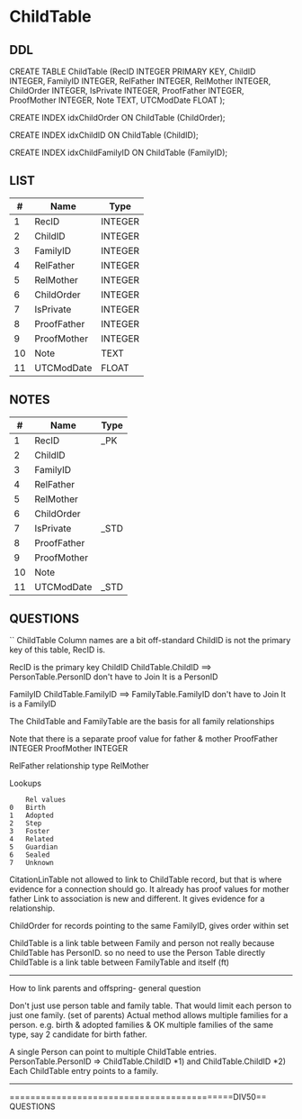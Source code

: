 # ChildTable

## DDL

CREATE TABLE ChildTable (RecID INTEGER PRIMARY KEY, ChildID INTEGER, FamilyID INTEGER, RelFather INTEGER, RelMother INTEGER, ChildOrder INTEGER, IsPrivate INTEGER, ProofFather INTEGER, ProofMother INTEGER, Note TEXT, UTCModDate FLOAT );

CREATE INDEX idxChildOrder ON ChildTable (ChildOrder);

CREATE INDEX idxChildID ON ChildTable (ChildID);

CREATE INDEX idxChildFamilyID ON ChildTable (FamilyID);

## LIST

| #  | Name          | Type      |
|----|---------------|-----------|
| 1  | RecID         | INTEGER   |
| 2  | ChildID       | INTEGER   |
| 3  | FamilyID      | INTEGER   |
| 4  | RelFather     | INTEGER   |
| 5  | RelMother     | INTEGER   |
| 6  | ChildOrder    | INTEGER   |
| 7  | IsPrivate     | INTEGER   |
| 8  | ProofFather   | INTEGER   |
| 9  | ProofMother   | INTEGER   |
| 10 | Note          | TEXT      |
| 11 | UTCModDate    | FLOAT     |

## NOTES

| #  | Name          | Type      |
|----|---------------|-----------|
| 1  | RecID         | _PK
| 2  | ChildID       | 
| 3  | FamilyID      | 
| 4  | RelFather     | 
| 5  | RelMother     | 
| 6  | ChildOrder    | 
| 7  | IsPrivate     | _STD
| 8  | ProofFather   | 
| 9  | ProofMother   | 
| 10 | Note          | 
| 11 | UTCModDate    | _STD

## QUESTIONS

``
ChildTable
Column names are a bit off-standard
ChildID is not the primary key of this table, RecID is.


RecID       is the primary key
ChildID     ChildTable.ChildID ==> PersonTable.PersonID
            don't have to Join It is a PersonID

FamilyID    ChildTable.FamilyID ==> FamilyTable.FamilyID
            don't have to Join It is a FamilyID

The ChildTable and FamilyTable are the basis for all family relationships



Note that there is a separate proof value for father & mother
ProofFather INTEGER
ProofMother INTEGER

RelFather       relationship type
RelMother

Lookups

        Rel values
    0   Birth
    1   Adopted
    2   Step
    3   Foster
    4   Related
    5   Guardian
    6   Sealed
    7   Unknown


CitationLinTable not allowed to link to ChildTable record, but that is where evidence for a connection should go.
It already has proof values for mother father
Link to association is new and different. It gives evidence for a relationship.



ChildOrder  for records pointing to the same FamilyID, gives order within set

ChildTable is a link table between Family and person
not really because ChildTable has PersonID. so no need to use the Person Table directly
ChildTable is a link table between FamilyTable and itself (ft)

----------------------------------------------------
How to link parents and offspring- general question

Don't just use person table and family table.
That would limit each person to just one family. (set of parents)
Actual method allows multiple families for a person. 
e.g. birth & adopted families
&    OK multiple families of the same type, say 2 candidate for birth father.

A single Person can point to multiple ChildTable entries.
PersonTable.PersonID => ChildTable.ChildID *1) and  ChildTable.ChildID *2)
    Each ChildTable entry points to a family.

----------------------------------------------------


===========================================DIV50==
QUESTIONS

````
